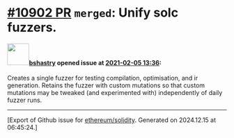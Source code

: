 # [\#10902 PR](https://github.com/ethereum/solidity/pull/10902) `merged`: Unify solc fuzzers.

#### <img src="https://avatars.githubusercontent.com/u/2388185?v=4" width="50">[bshastry](https://github.com/bshastry) opened issue at [2021-02-05 13:36](https://github.com/ethereum/solidity/pull/10902):

Creates a single fuzzer for testing compilation, optimisation, and ir generation. Retains the fuzzer with custom mutations so that custom mutations may be tweaked (and experimented with) independently of daily fuzzer runs.




-------------------------------------------------------------------------------



[Export of Github issue for [ethereum/solidity](https://github.com/ethereum/solidity). Generated on 2024.12.15 at 06:45:24.]
